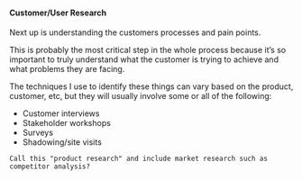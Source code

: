 #### Customer/User Research

Next up is understanding the customers processes and pain points.

This is probably the most critical step in the whole process because it’s so important to truly understand what the customer is trying to achieve and what problems they are facing.

The techniques I use to identify these things can vary based on the product, customer, etc, but they will usually involve some or all of the following:

- Customer interviews
- Stakeholder workshops
- Surveys
- Shadowing/site visits

`Call this "product research" and include market research such as competitor analysis?`
